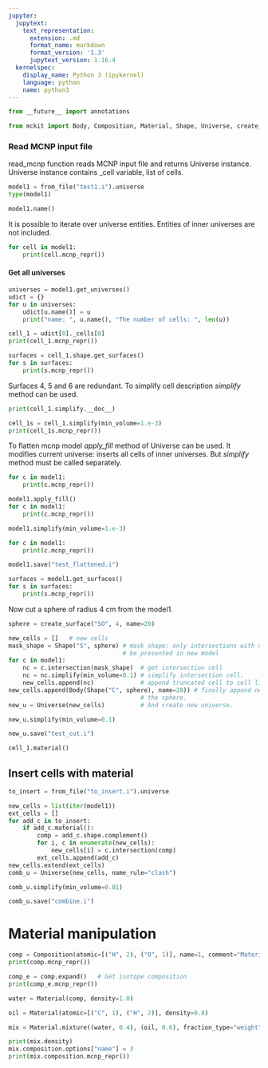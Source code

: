 ```yaml
---
jupyter:
  jupytext:
    text_representation:
      extension: .md
      format_name: markdown
      format_version: '1.3'
      jupytext_version: 1.16.4
  kernelspec:
    display_name: Python 3 (ipykernel)
    language: python
    name: python3
---
```


```python
from __future__ import annotations

from mckit import Body, Composition, Material, Shape, Universe, create_surface, from_file
```

### Read MCNP input file

read_mcnp function reads MCNP input file and returns Universe instance. Universe instance contains _cell variable, list of cells.

```python
model1 = from_file("test1.i").universe
type(model1)
```

```python
model1.name()
```

It is possible to iterate over universe entities. Entities of inner universes are not included.

```python
for cell in model1:
    print(cell.mcnp_repr())
```

#### Get all universes

```python
universes = model1.get_universes()
udict = {}
for u in universes:
    udict[u.name()] = u
    print("name: ", u.name(), "The number of cells: ", len(u))
```

```python
cell_1 = udict[0]._cells[0]
print(cell_1.mcnp_repr())
```

```python
surfaces = cell_1.shape.get_surfaces()
for s in surfaces:
    print(s.mcnp_repr())
```

Surfaces 4, 5 and 6 are redundant. To simplify cell description *simplify* method can be used.

```python
print(cell_1.simplify.__doc__)
```

```python
cell_1s = cell_1.simplify(min_volume=1.e-3)
print(cell_1s.mcnp_repr())
```

To flatten mcnp model *apply_fill* method of Universe can be used. It modifies current universe: inserts all cells of inner universes. But *simplify* method must be called separately.

```python
for c in model1:
    print(c.mcnp_repr())
```

```python
model1.apply_fill()
for c in model1:
    print(c.mcnp_repr())
```

```python
model1.simplify(min_volume=1.e-3)
```

```python
for c in model1:
    print(c.mcnp_repr())
```

```python
model1.save("test_flattened.i")
```

```python
surfaces = model1.get_surfaces()
for s in surfaces:
    print(s.mcnp_repr())
```

Now cut a sphere of radius 4 cm from the model1.

```python
sphere = create_surface("SO", 4, name=20)
```

```python
new_cells = []   # new cells
mask_shape = Shape("S", sphere) # mask shape: only intersections with mask shape will
                                # be presented in new model
for c in model1:
    nc = c.intersection(mask_shape)  # get intersection cell
    nc = nc.simplify(min_volume=0.1) # simplify intersection cell.
    new_cells.append(nc)             # append truncated cell to cell list.
new_cells.append(Body(Shape("C", sphere), name=20)) # finally append new body, which is
                                     # the sphere.
new_u = Universe(new_cells)          # And create new universe.
```

```python
new_u.simplify(min_volume=0.1)
```

```python
new_u.save("test_cut.i")
```

```python
cell_1.material()
```

## Insert cells with material

```python
to_insert = from_file("to_insert.i").universe
```

```python
new_cells = list(iter(model1))
ext_cells = []
for add_c in to_insert:
    if add_c.material():
        comp = add_c.shape.complement()
        for i, c in enumerate(new_cells):
            new_cells[i] = c.intersection(comp)
        ext_cells.append(add_c)
new_cells.extend(ext_cells)
comb_u = Universe(new_cells, name_rule="clash")
```

```python
comb_u.simplify(min_volume=0.01)
```

```python
comb_u.save("combine.i")
```

# Material manipulation

```python
comp = Composition(atomic=[("H", 2), ("O", 1)], name=1, comment="Material 1")
print(comp.mcnp_repr())
```

```python
comp_e = comp.expand()   # Get isotope composition
print(comp_e.mcnp_repr())
```

```python
water = Material(comp, density=1.0)
```

```python
oil = Material(atomic=[("C", 1), ("H", 2)], density=0.8)
```

```python
mix = Material.mixture((water, 0.4), (oil, 0.6), fraction_type="weight")
```

```python
print(mix.density)
mix.composition.options["name"] = 3
print(mix.composition.mcnp_repr())
```
